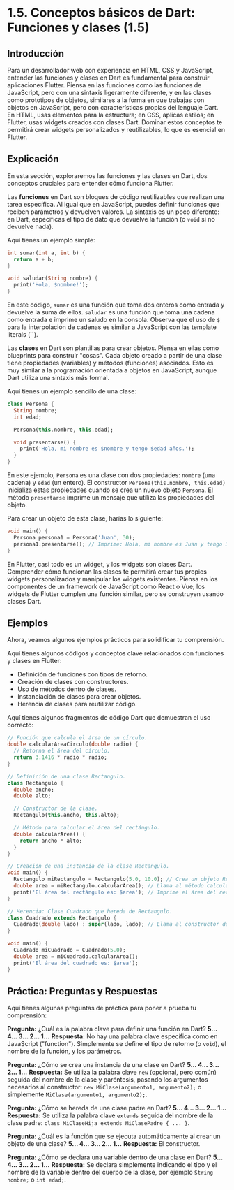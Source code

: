 # 1.5. Conceptos básicos de Dart: Funciones y clases (1.5)

## Introducción

Para un desarrollador web con experiencia en HTML, CSS y JavaScript, entender las funciones y clases en Dart es fundamental para construir aplicaciones Flutter. Piensa en las funciones como las funciones de JavaScript, pero con una sintaxis ligeramente diferente, y en las clases como prototipos de objetos, similares a la forma en que trabajas con objetos en JavaScript, pero con características propias del lenguaje Dart. En HTML, usas elementos para la estructura; en CSS, aplicas estilos; en Flutter, usas widgets creados con clases Dart.  Dominar estos conceptos te permitirá crear widgets personalizados y reutilizables, lo que es esencial en Flutter.

## Explicación

En esta sección, exploraremos las funciones y las clases en Dart, dos conceptos cruciales para entender cómo funciona Flutter.

Las **funciones** en Dart son bloques de código reutilizables que realizan una tarea específica. Al igual que en JavaScript, puedes definir funciones que reciben parámetros y devuelven valores. La sintaxis es un poco diferente: en Dart, especificas el tipo de dato que devuelve la función (o `void` si no devuelve nada).

Aquí tienes un ejemplo simple:

```dart
int sumar(int a, int b) {
  return a + b;
}

void saludar(String nombre) {
  print('Hola, $nombre!');
}
```

En este código, `sumar` es una función que toma dos enteros como entrada y devuelve la suma de ellos. `saludar` es una función que toma una cadena como entrada e imprime un saludo en la consola.  Observa que el uso de `$` para la interpolación de cadenas es similar a JavaScript con las template literals (``).

Las **clases** en Dart son plantillas para crear objetos.  Piensa en ellas como blueprints para construir "cosas".  Cada objeto creado a partir de una clase tiene propiedades (variables) y métodos (funciones) asociados.  Esto es muy similar a la programación orientada a objetos en JavaScript, aunque Dart utiliza una sintaxis más formal.

Aquí tienes un ejemplo sencillo de una clase:

```dart
class Persona {
  String nombre;
  int edad;

  Persona(this.nombre, this.edad);

  void presentarse() {
    print('Hola, mi nombre es $nombre y tengo $edad años.');
  }
}
```

En este ejemplo, `Persona` es una clase con dos propiedades: `nombre` (una cadena) y `edad` (un entero). El constructor `Persona(this.nombre, this.edad)` inicializa estas propiedades cuando se crea un nuevo objeto `Persona`.  El método `presentarse` imprime un mensaje que utiliza las propiedades del objeto.

Para crear un objeto de esta clase, harías lo siguiente:

```dart
void main() {
  Persona persona1 = Persona('Juan', 30);
  persona1.presentarse(); // Imprime: Hola, mi nombre es Juan y tengo 30 años.
}
```

En Flutter, casi todo es un widget, y los widgets son clases Dart. Comprender cómo funcionan las clases te permitirá crear tus propios widgets personalizados y manipular los widgets existentes. Piensa en los componentes de un framework de JavaScript como React o Vue; los widgets de Flutter cumplen una función similar, pero se construyen usando clases Dart.

## Ejemplos

Ahora, veamos algunos ejemplos prácticos para solidificar tu comprensión.

Aquí tienes algunos códigos y conceptos clave relacionados con funciones y clases en Flutter:

*   Definición de funciones con tipos de retorno.
*   Creación de clases con constructores.
*   Uso de métodos dentro de clases.
*   Instanciación de clases para crear objetos.
*   Herencia de clases para reutilizar código.

Aquí tienes algunos fragmentos de código Dart que demuestran el uso correcto:

```dart
// Función que calcula el área de un círculo.
double calcularAreaCirculo(double radio) {
  // Retorna el área del círculo.
  return 3.1416 * radio * radio;
}
```

```dart
// Definición de una clase Rectangulo.
class Rectangulo {
  double ancho;
  double alto;

  // Constructor de la clase.
  Rectangulo(this.ancho, this.alto);

  // Método para calcular el área del rectángulo.
  double calcularArea() {
    return ancho * alto;
  }
}
```

```dart
// Creación de una instancia de la clase Rectangulo.
void main() {
  Rectangulo miRectangulo = Rectangulo(5.0, 10.0); // Crea un objeto Rectangulo con ancho 5 y alto 10.
  double area = miRectangulo.calcularArea(); // Llama al método calcularArea del objeto.
  print('El área del rectángulo es: $area'); // Imprime el área del rectángulo.
}
```

```dart
// Herencia: Clase Cuadrado que hereda de Rectangulo.
class Cuadrado extends Rectangulo {
  Cuadrado(double lado) : super(lado, lado); // Llama al constructor de la clase padre (Rectangulo).
}
```

```dart
void main() {
  Cuadrado miCuadrado = Cuadrado(5.0);
  double area = miCuadrado.calcularArea();
  print('El área del cuadrado es: $area');
}
```

## Práctica: Preguntas y Respuestas

Aquí tienes algunas preguntas de práctica para poner a prueba tu comprensión:

**Pregunta:** ¿Cuál es la palabra clave para definir una función en Dart?
**5... 4... 3... 2... 1...**
**Respuesta:** No hay una palabra clave específica como en JavaScript ("function").  Simplemente se define el tipo de retorno (o `void`), el nombre de la función, y los parámetros.

**Pregunta:** ¿Cómo se crea una instancia de una clase en Dart?
**5... 4... 3... 2... 1...**
**Respuesta:** Se utiliza la palabra clave `new` (opcional, pero común) seguida del nombre de la clase y paréntesis, pasando los argumentos necesarios al constructor: `new MiClase(argumento1, argumento2);` o simplemente `MiClase(argumento1, argumento2);`.

**Pregunta:** ¿Cómo se hereda de una clase padre en Dart?
**5... 4... 3... 2... 1...**
**Respuesta:** Se utiliza la palabra clave `extends` seguida del nombre de la clase padre: `class MiClaseHija extends MiClasePadre { ... }`.

**Pregunta:** ¿Cuál es la función que se ejecuta automáticamente al crear un objeto de una clase?
**5... 4... 3... 2... 1...**
**Respuesta:** El constructor.

**Pregunta:** ¿Cómo se declara una variable dentro de una clase en Dart?
**5... 4... 3... 2... 1...**
**Respuesta:**  Se declara simplemente indicando el tipo y el nombre de la variable dentro del cuerpo de la clase, por ejemplo `String nombre;` o `int edad;`.
